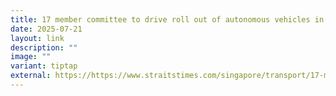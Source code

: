 ```yaml
---
title: 17 member committee to drive roll out of autonomous vehicles in Singapore
date: 2025-07-21
layout: link
description: ""
image: ""
variant: tiptap
external: https://https://www.straitstimes.com/singapore/transport/17-member-committee-to-drive-roll-out-of-autonomous-vehicles-in-singapore?ref=singapore&login=true
---
```

